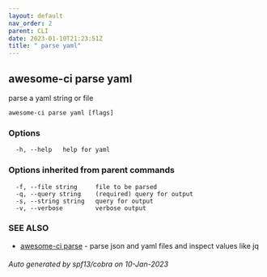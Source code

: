 ```yaml
---
layout: default
nav_order: 2
parent: CLI
date: 2023-01-10T21:23:51Z
title: " parse yaml"
---
```

## awesome-ci parse yaml

parse a yaml string or file

```
awesome-ci parse yaml [flags]
```

### Options

```
  -h, --help   help for yaml
```

### Options inherited from parent commands

```
  -f, --file string     file to be parsed
  -q, --query string    (required) query for output
  -s, --string string   query for output
  -v, --verbose         verbose output
```

### SEE ALSO

* [awesome-ci parse](/commands/awesome-ci_parse/)	 - parse json and yaml files and inspect values like jq

###### Auto generated by spf13/cobra on 10-Jan-2023

